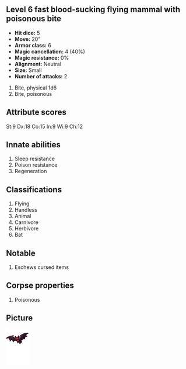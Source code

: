## Level 6 fast blood-sucking flying mammal with poisonous bite
- **Hit dice:** 5
- **Move:** 20"
- **Armor class:** 6
- **Magic cancellation:** 4 (40%)
- **Magic resistance:** 0%
- **Alignment:** Neutral
- **Size:** Small
- **Number of attacks:** 2
1. Bite, physical 1d6
2. Bite, poisonous
## Attribute scores
St:9 Dx:18 Co:15 In:9 Wi:9 Ch:12
## Innate abilities
1. Sleep resistance
2. Poison resistance
3. Regeneration
## Classifications
1. Flying
2. Handless
3. Animal
4. Carnivore
5. Herbivore
6. Bat
## Notable
1. Eschews cursed items
## Corpse properties
1. Poisonous
## Picture
![Vampire bat](https://github.com/hyvanmielenpelit/GnollHackTileSet/blob/main/Monsters/vampire_bat/vampire_bat.png)
